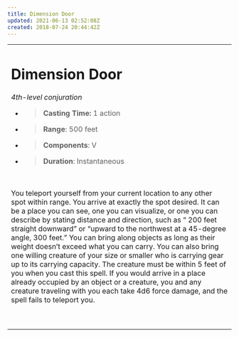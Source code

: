 ```yaml
---
title: Dimension Door
updated: 2021-06-13 02:52:08Z
created: 2018-07-24 20:44:42Z
---
```


<table><tbody><tr class="odd"><td><h1 id="dimension-door"><strong>Dimension Door</strong></h1><p><em>4th-level conjuration</em></p><ul><li><blockquote><p><strong>Casting Time:</strong> 1 action</p></blockquote></li><li><blockquote><p><strong>Range</strong>: 500 feet</p></blockquote></li><li><blockquote><p><strong>Components</strong>: V</p></blockquote></li><li><blockquote><p><strong>Duration</strong>: Instantaneous</p></blockquote></li></ul><p> </p><p>You teleport yourself from your current location to any other spot within range. You arrive at exactly the spot desired. It can be a place you can see, one you can visualize, or one you can describe by stating distance and direction, such as “ 200 feet straight downward” or “upward to the northwest at a 45-degree angle, 300 feet.” You can bring along objects as long as their weight doesn’t exceed what you can carry. You can also bring one willing creature of your size or smaller who is carrying gear up to its carrying capacity. The creature must be within 5 feet of you when you cast this spell. If you would arrive in a place already occupied by an object or a creature, you and any creature traveling with you each take 4d6 force damage, and the spell fails to teleport you.</p><p> </p></td></tr></tbody></table>